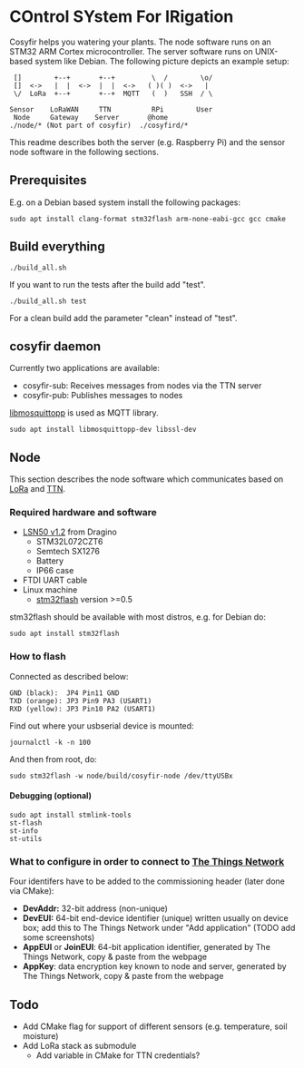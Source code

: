 # **CO**ntrol **SY**stem **F**or **IR**igation

Cosyfir helps you watering your plants. The node software runs on an STM32 ARM Cortex microcontroller. The server software runs on UNIX-based system like Debian. The following picture depicts an example setup:

     []        +--+       +--+         \  /        \o/
     []  <->   |  |  <->  |  |  <->   ( )( )  <->   |
     \/  LoRa  +--+       +--+  MQTT   (  )   SSH  / \

    Sensor    LoRaWAN     TTN          RPi        User
     Node     Gateway    Server       @home
    ./node/* (Not part of cosyfir)  ./cosyfird/*

This readme describes both the server (e.g. Raspberry Pi) and the sensor node software in the following sections.

## Prerequisites

E.g. on a Debian based system install the following packages:

    sudo apt install clang-format stm32flash arm-none-eabi-gcc gcc cmake

## Build everything

    ./build_all.sh

If you want to run the tests after the build add "test".

    ./build_all.sh test

For a clean build add the parameter "clean" instead of "test".

## cosyfir daemon

Currently two applications are available:

* cosyfir-sub: Receives messages from nodes via the TTN server
* cosyfir-pub: Publishes messages to nodes

[libmosquittopp](https://mosquitto.org/) is used as MQTT library.

    sudo apt install libmosquittopp-dev libssl-dev

## Node

This section describes the node software which communicates based on [LoRa](https://en.wikipedia.org/wiki/LoRa) and [TTN](https://www.thethingsnetwork.org/).

### Required hardware and software

* [LSN50 v1.2](https://wiki.dragino.com/index.php?title=Lora_Sensor_Node-LSN50) from Dragino
  * STM32L072CZT6
  * Semtech SX1276
  * Battery
  * IP66 case
* FTDI UART cable
* Linux machine
  * [stm32flash](https://sourceforge.net/p/stm32flash/wiki/Home/) version  >=0.5

stm32flash should be available with most distros, e.g. for Debian do:

    sudo apt install stm32flash

### How to flash

Connected as described below:

    GND (black):  JP4 Pin11 GND
    TXD (orange): JP3 Pin9 PA3 (USART1)
    RXD (yellow): JP3 Pin10 PA2 (USART1)

Find out where your usbserial device is mounted:

    journalctl -k -n 100

And then from root, do:

    sudo stm32flash -w node/build/cosyfir-node /dev/ttyUSBx

#### Debugging (optional)

    sudo apt install stmlink-tools
    st-flash
    st-info
    st-utils

### What to configure in order to connect to [The Things Network](https://www.thethingsnetwork.org/)

Four identifers have to be added to the commissioning header (later done via CMake):

* **DevAddr:** 32-bit address (non-unique)
* **DevEUI:** 64-bit end-device identifier (unique) written usually on device box; add this to The Things Network under "Add application" (TODO add some screenshots)
* **AppEUI** or **JoinEUI**: 64-bit application identifier, generated by The Things Network, copy & paste from the webpage
* **AppKey**: data encryption key known to node and server, generated by The Things Network, copy & paste from the webpage

## Todo

* Add CMake flag for support of different sensors (e.g. temperature, soil moisture)
* Add LoRa stack as submodule
  * Add variable in CMake for TTN credentials?
